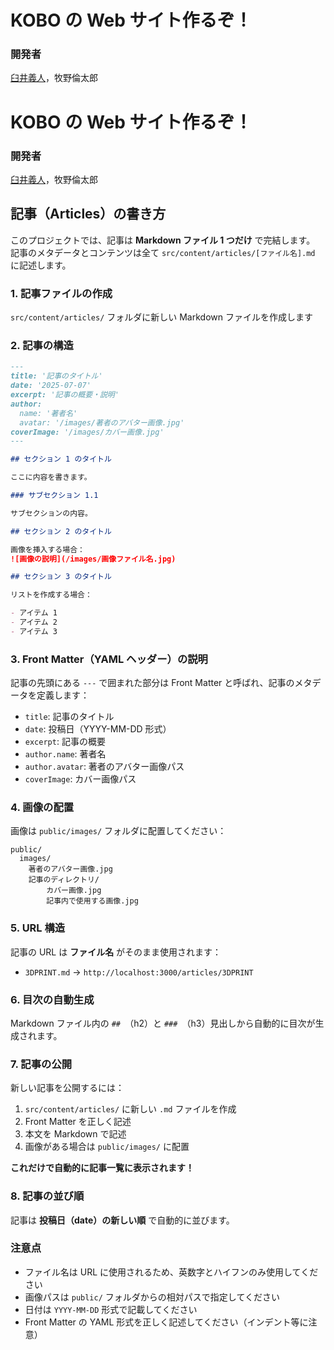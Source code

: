 # KOBO の Web サイト作るぞ！

### 開発者

[臼井義人](https://www.usuiyoshito.com)，牧野倫太郎

# KOBO の Web サイト作るぞ！

### 開発者

[臼井義人](https://www.usuiyoshito.com)，牧野倫太郎

## 記事（Articles）の書き方

このプロジェクトでは、記事は **Markdown ファイル 1 つだけ** で完結します。
記事のメタデータとコンテンツは全て `src/content/articles/[ファイル名].md` に記述します。

### 1. 記事ファイルの作成

`src/content/articles/` フォルダに新しい Markdown ファイルを作成します

### 2. 記事の構造

```markdown
---
title: '記事のタイトル'
date: '2025-07-07'
excerpt: '記事の概要・説明'
author:
  name: '著者名'
  avatar: '/images/著者のアバター画像.jpg'
coverImage: '/images/カバー画像.jpg'
---

## セクション 1 のタイトル

ここに内容を書きます。

### サブセクション 1.1

サブセクションの内容。

## セクション 2 のタイトル

画像を挿入する場合：
![画像の説明](/images/画像ファイル名.jpg)

## セクション 3 のタイトル

リストを作成する場合：

- アイテム 1
- アイテム 2
- アイテム 3
```

### 3. Front Matter（YAML ヘッダー）の説明

記事の先頭にある `---` で囲まれた部分は Front Matter と呼ばれ、記事のメタデータを定義します：

- `title`: 記事のタイトル
- `date`: 投稿日（YYYY-MM-DD 形式）
- `excerpt`: 記事の概要
- `author.name`: 著者名
- `author.avatar`: 著者のアバター画像パス
- `coverImage`: カバー画像パス

### 4. 画像の配置

画像は `public/images/` フォルダに配置してください：

```
public/
  images/
    著者のアバター画像.jpg
    記事のディレクトリ/
        カバー画像.jpg
        記事内で使用する画像.jpg
```

### 5. URL 構造

記事の URL は **ファイル名** がそのまま使用されます：

- `3DPRINT.md` → `http://localhost:3000/articles/3DPRINT`

### 6. 目次の自動生成

Markdown ファイル内の `## `（h2）と `### `（h3）見出しから自動的に目次が生成されます。

### 7. 記事の公開

新しい記事を公開するには：

1. `src/content/articles/` に新しい `.md` ファイルを作成
2. Front Matter を正しく記述
3. 本文を Markdown で記述
4. 画像がある場合は `public/images/` に配置

**これだけで自動的に記事一覧に表示されます！**

### 8. 記事の並び順

記事は **投稿日（date）の新しい順** で自動的に並びます。

### 注意点

- ファイル名は URL に使用されるため、英数字とハイフンのみ使用してください
- 画像パスは `public/` フォルダからの相対パスで指定してください
- 日付は `YYYY-MM-DD` 形式で記載してください
- Front Matter の YAML 形式を正しく記述してください（インデント等に注意）
